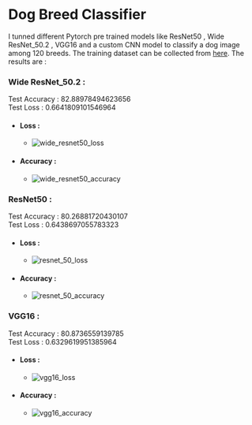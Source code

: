 # Dog Breed Classifier
I tunned different Pytorch pre trained models like ResNet50 , Wide ResNet_50.2 , VGG16 and a custom CNN model to classify a dog image among 120 breeds.
The training dataset can be collected from [here](http://vision.stanford.edu/aditya86/ImageNetDogs/images.tar).
The results are :

### Wide ResNet_50.2 :
Test Accuracy :   82.88978494623656   
Test Loss     :   0.6641809101546964
- #### Loss :
  - ![wide_resnet50_loss](https://user-images.githubusercontent.com/57902078/137465987-cee6d0ae-923e-42c2-81d7-a83b59e09d77.png)
- #### Accuracy :
  -  ![wide_resnet50_accuracy](https://user-images.githubusercontent.com/57902078/137466085-4056e779-73be-4d57-ab8b-c29e6e46cf60.png)

### ResNet50 :
Test Accuracy :   80.26881720430107     
Test Loss :       0.6438697055783323
- #### Loss :
  - ![resnet_50_loss](https://user-images.githubusercontent.com/57902078/137466849-3392854a-9d1e-463a-b8d2-645303d5f7f1.png)

- #### Accuracy :
  -  ![resnet_50_accuracy](https://user-images.githubusercontent.com/57902078/137466887-f871777c-0276-4adb-a78e-68d70c42422e.png)

### VGG16 :
Test Accuracy :   80.8736559139785      
Test Loss :       0.6329619951385964
- #### Loss :
  - ![vgg16_loss](https://user-images.githubusercontent.com/57902078/137476625-6473d98d-0e73-47ac-8a36-d5810c3d7039.png)

- #### Accuracy :
  -  ![vgg16_accuracy](https://user-images.githubusercontent.com/57902078/137476645-fb5c7f00-ab01-49f6-bfd8-dc3b3614c6b6.png)


  
